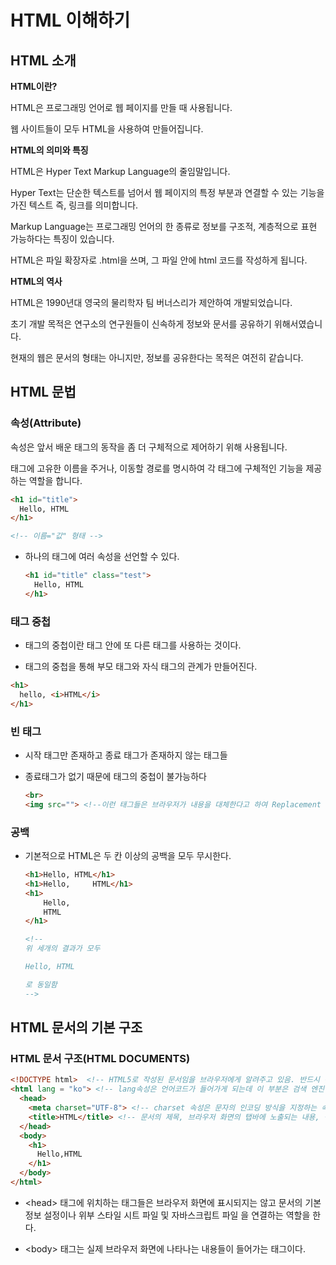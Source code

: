 # HTML 이해하기



## HTML 소개

**HTML이란?**

HTML은 프로그래밍 언어로 웹 페이지를 만들 때 사용됩니다.

웹 사이트들이 모두 HTML을 사용하여 만들어집니다.

 

**HTML의 의미와 특징**

HTML은 Hyper Text Markup Language의 줄임말입니다.

Hyper Text는 단순한 텍스트를 넘어서 웹 페이지의 특정 부분과 연결할 수 있는 기능을 가진 텍스트 즉, 링크를 의미합니다.

Markup Language는 프로그래밍 언어의 한 종류로 정보를 구조적, 계층적으로 표현 가능하다는 특징이 있습니다.

HTML은 파일 확장자로 .html을 쓰며, 그 파일 안에 html 코드를 작성하게 됩니다.

 

**HTML의 역사**

HTML은 1990년대 영국의 물리학자 팀 버너스리가 제안하여 개발되었습니다.

초기 개발 목적은 연구소의 연구원들이 신속하게 정보와 문서를 공유하기 위해서였습니다.

현재의 웹은 문서의 형태는 아니지만, 정보를 공유한다는 목적은 여전히 같습니다.





## HTML 문법

### 속성(Attribute)

속성은 앞서 배운 태그의 동작을 좀 더 구체적으로 제어하기 위해 사용됩니다. 

태그에 고유한 이름을 주거나, 이동할 경로를 명시하여 각 태그에 구체적인 기능을 제공하는 역할을 합니다. 

~~~html
<h1 id="title">
  Hello, HTML
</h1>

<!-- 이름="값" 형태 -->
~~~

+ 하나의 태그에 여러 속성을 선언할 수 있다.

  ~~~html
  <h1 id="title" class="test">
    Hello, HTML
  </h1>
  ~~~



### 태그 중첩

+ 태그의 중첩이란 태그 안에 또 다른 태그를 사용하는 것이다.

+ 태그의 중첩을 통해 부모 태그와 자식 태그의 관계가 만들어진다.

~~~html
<h1>
  hello, <i>HTML</i>
</h1>
~~~



### 빈 태그

+ 시작 태그만 존재하고 종료 태그가 존재하지 않는 태그들

+ 종료태그가 없기 때문에 태그의 중첩이 불가능하다

  ~~~html
  <br>
  <img src=""> <!--이런 태그들은 브라우저가 내용을 대체한다고 하여 Replacement 태그라고도 한다. -->
  ~~~



### 공백

+ 기본적으로 HTML은 두 칸 이상의 공백을 모두 무시한다.

  ~~~html
  <h1>Hello, HTML</h1>
  <h1>Hello,     HTML</h1>
  <h1>
      Hello,
      HTML
  </h1>
  
  <!-- 
  위 세개의 결과가 모두
  
  Hello, HTML
  
  로 동일함
  -->
  ~~~

  

## HTML 문서의 기본 구조

### HTML 문서 구조(HTML DOCUMENTS)

~~~html
<!DOCTYPE html>  <!-- HTML5로 작성된 문서임을 브라우저에게 알려주고 있음. 반드시 문서 최상단에 위치해야 함-->
<html lang = "ko"> <!-- lang속성은 언어코드가 들어가게 되는데 이 부분은 검색 엔진이나 브라우저들이 참고할 수 있도록  이 해당 문서가 어느 언어로 작성되었는지 나타내주는 속성이다.-->
  <head>
    <meta charset="UTF-8"> <!-- charset 속성은 문자의 인코딩 방식을 지정하는 속성이다.-->
    <title>HTML</title> <!-- 문서의 제목, 브라우저 화면의 탭바에 노출되는 내용, 접근성이나 검색엔진 최적화 측면에서 많이 도움 되기때문에 항상 적절한 제목을 입력해주어야 한다.-->
  </head>
  <body>
    <h1>
      Hello,HTML
    </h1>
  </body>
</html>
~~~

+ \<head\> 태그에 위치하는 태그들은 브라우저 화면에 표시되지는 않고 문서의 기본정보 설정이나 위부 스타일 시트 파일 및 자바스크립트 파일 을 연결하는 역할을 한다.

+ \<body\> 태그는 실제 브라우저 화면에 나타나는 내용들이 들어가는 태그이다.